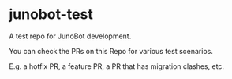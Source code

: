 # junobot-test

A test repo for JunoBot development.

You can check the PRs on this Repo for various test scenarios.

E.g. a hotfix PR, a feature PR, a PR that has migration clashes, etc.
